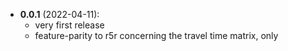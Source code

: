 - **0.0.1** (2022-04-11):
    - very first release
    - feature-parity to r5r concerning the travel time matrix, only
